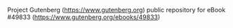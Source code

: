 Project Gutenberg (https://www.gutenberg.org) public repository for eBook #49833 (https://www.gutenberg.org/ebooks/49833)
